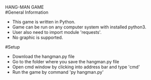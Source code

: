 HANG-MAN GAME
<br>#General Information</br>
<ul>
<li>This game is written in Python.</li>
<li>Game can be run on any computer system with installed python3.</li>
<li>User also need to import module 'requests'.</li>
<li>No graphic is supported.</li>
</ul>
#Setup
<ul>
<li>Download the hangman.py file</li>
<li>Go to the folder where you save the hangman.py file</li>
<li>Open cmd window by clicking into address bar and type 'cmd'</li>
<li>Run the game by command 'py hangman.py'</li>
</ul>
